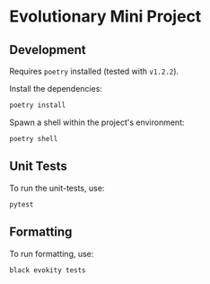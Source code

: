 # Evolutionary Mini Project


## Development

Requires `poetry` installed (tested with `v1.2.2`).

Install the dependencies:

```sh
poetry install
```

Spawn a shell within the project's environment:

```
poetry shell
```


## Unit Tests

To run the unit-tests, use:

```
pytest
```


## Formatting

To run formatting, use:

```
black evokity tests
```

